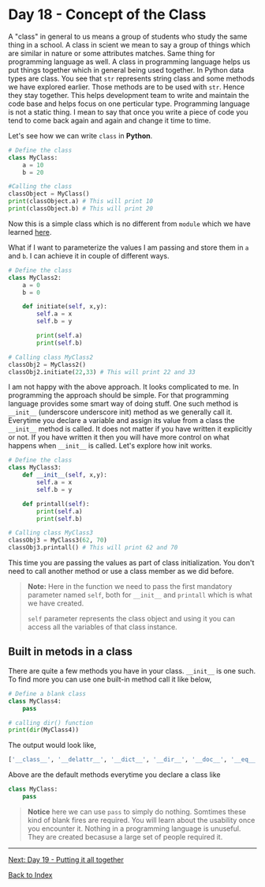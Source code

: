 # Day 18 - Concept of the Class

A "class" in general to us means a group of students who study the same thing in a school. A class in scient we mean to say a group of things which are similar in nature or some attributes matches. Same thing for programming language as well. A class in programming language helps us put things together which in general being used together. In Python data types are class. You see that `str` represents string class and some methods we have explored earlier. Those methods are to be used with `str`. Hence they stay together. This helps development team to write and maintain the code base and helps focus on one perticular type. Programming language is not a static thing. I mean to say that once you write a piece of code you tend to come back again and again and change it time to time.

Let's see how we can write `class` in **Python**.

```python
# Define the class
class MyClass:
    a = 10
    b = 20

#Calling the class
classObject = MyClass()
print(classObject.a) # This will print 10
print(classObject.b) # This will print 20
```

Now this is a simple class which is no different from `module` which we have learned [here](17-day17.md).

What if I want to parameterize the values I am passing and store them in `a` and `b`. I can achieve it in couple of different ways.

```python
# Define the class
class MyClass2:
    a = 0
    b = 0

    def initiate(self, x,y):
        self.a = x
        self.b = y

        print(self.a)
        print(self.b)

# Calling class MyClass2
classObj2 = MyClass2()
classObj2.initiate(22,33) # This will print 22 and 33
```

I am not happy with the above approach. It looks complicated to me. In programming the approach should be simple. For that programming language provides some smart way of doing stuff. One such method is `__init__` (underscore underscore init) method as we generally call it. Everytime you declare a variable and assign its value from a class the `__init__` method is called. It does not matter if you have written it explicitly or not. If you have written it then you will have more control on what happens when `__init__` is called. Let's explore how init works.

```python
# Define the class
class MyClass3:
    def __init__(self, x,y):
        self.a = x
        self.b = y

    def printall(self):
        print(self.a)
        print(self.b)

# Calling class MyClass3
classObj3 = MyClass3(62, 70)
classObj3.printall() # This will print 62 and 70
```

This time you are passing the values as part of class initialization. You don't need to call another method or use a class member as we did before.

> **Note:** Here in the function we need to pass the first mandatory parameter named `self`, both for `__init__` and `printall` which is what we have created.
>
> `self` parameter represents the class object and using it you can access all the variables of that class instance.

## Built in metods in a class

There are quite a few methods you have in your class. `__init__` is one such. To find more you can use one built-in method call it like below,

```python
# Define a blank class
class MyClass4:
    pass

# calling dir() function
print(dir(MyClass4))
```

The output would look like,

```bash
['__class__', '__delattr__', '__dict__', '__dir__', '__doc__', '__eq__', '__format__', '__ge__', '__getattribute__', '__gt__', '__hash__', '__init__', '__init_subclass__', '__le__', '__lt__', '__module__', '__ne__', '__new__', '__reduce__', '__reduce_ex__', '__repr__', '__setattr__', '__sizeof__', '__str__', '__subclasshook__', '__weakref__']
```

Above are the default methods everytime you declare a class like

```python
class MyClass:
    pass
```

> **Notice** here we can use `pass` to simply do nothing. Somtimes these kind of blank fires are required. You will learn about the usability once you encounter it. Nothing in a programming language is unuseful. They are created becasuse a large set of people required it.

<!--
## Watch the video

[Video link](https://www.youtube.com/watch?v=)

## Day 18 - Excercise
-->

---
[Next: Day 19 - Putting it all together](19-day19.md)

[Back to Index](index.md)
